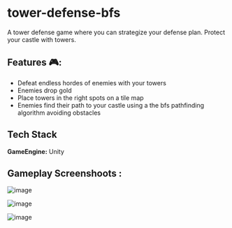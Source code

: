 # tower-defense-bfs

A tower defense game where you can strategize your defense plan. Protect your castle with towers. 

## Features 🎮:
- Defeat endless hordes of enemies with your towers
- Enemies drop gold
- Place towers in the right spots on a tile map 
- Enemies find their path to your castle using a the bfs pathfinding algorithm avoiding obstacles


## Tech Stack

**GameEngine:** Unity

## Gameplay Screenshoots : 
![image](https://user-images.githubusercontent.com/91905169/197376197-ac53b17f-7a1d-4e8a-8e2e-bf1fc7dd93da.png)

![image](https://user-images.githubusercontent.com/91905169/197376337-561ebad1-4464-401c-8357-4f1d4181c63f.png)

![image](https://user-images.githubusercontent.com/91905169/197376387-2753d8cd-0eca-45a2-8280-06d9e7bf396c.png)

